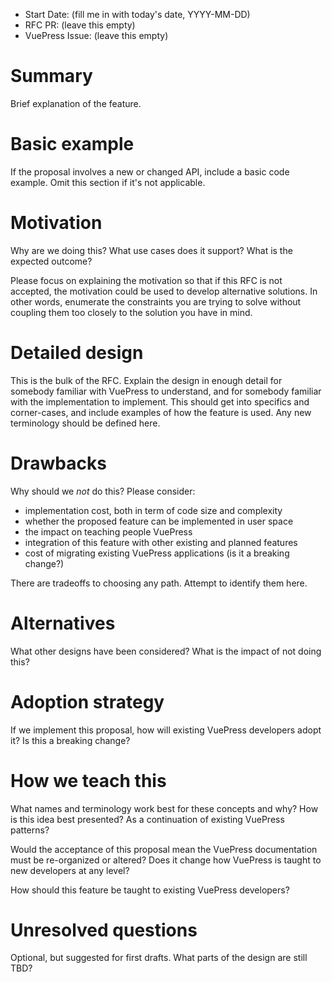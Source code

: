 - Start Date: (fill me in with today's date, YYYY-MM-DD)
- RFC PR: (leave this empty)
- VuePress Issue: (leave this empty)

# Summary

Brief explanation of the feature.

# Basic example

If the proposal involves a new or changed API, include a basic code example. Omit this section if it's not applicable.

# Motivation

Why are we doing this? What use cases does it support? What is the expected outcome?

Please focus on explaining the motivation so that if this RFC is not accepted, the motivation could be used to develop alternative solutions. In other words, enumerate the constraints you are trying to solve without coupling them too closely to the solution you have in mind.

# Detailed design

This is the bulk of the RFC. Explain the design in enough detail for somebody familiar with VuePress to understand, and for somebody familiar with the implementation to implement. This should get into specifics and corner-cases, and include examples of how the feature is used. Any new terminology should be defined here.

# Drawbacks

Why should we *not* do this? Please consider:

- implementation cost, both in term of code size and complexity
- whether the proposed feature can be implemented in user space
- the impact on teaching people VuePress
- integration of this feature with other existing and planned features
- cost of migrating existing VuePress applications (is it a breaking change?)

There are tradeoffs to choosing any path. Attempt to identify them here.

# Alternatives

What other designs have been considered? What is the impact of not doing this?

# Adoption strategy

If we implement this proposal, how will existing VuePress developers adopt it? Is this a breaking change?

# How we teach this

What names and terminology work best for these concepts and why? How is this idea best presented? As a continuation of existing VuePress patterns?

Would the acceptance of this proposal mean the VuePress documentation must be re-organized or altered? Does it change how VuePress is taught to new developers at any level?

How should this feature be taught to existing VuePress developers?

# Unresolved questions

Optional, but suggested for first drafts. What parts of the design are still TBD?
